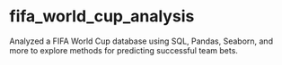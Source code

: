 # fifa_world_cup_analysis
Analyzed a FIFA World Cup database using SQL, Pandas, Seaborn, and more to explore methods for predicting successful team bets.
